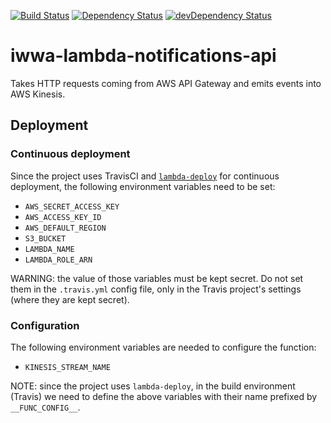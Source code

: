 [![Build Status](https://travis-ci.org/innowatio/iwwa-lambda-notifications-api.svg?branch=master)](https://travis-ci.org/innowatio/iwwa-lambda-notifications-api)
[![Dependency Status](https://david-dm.org/innowatio/iwwa-lambda-notifications-api.svg)](https://david-dm.org/innowatio/iwwa-lambda-notifications-api)
[![devDependency Status](https://david-dm.org/innowatio/iwwa-lambda-notifications-api/dev-status.svg)](https://david-dm.org/innowatio/iwwa-lambda-notifications-api#info=devDependencies)

# iwwa-lambda-notifications-api

Takes HTTP requests coming from AWS API Gateway and emits events into AWS
Kinesis.

## Deployment

### Continuous deployment

Since the project uses TravisCI and
[`lambda-deploy`](https://github.com/innowatio/lambda-deploy/) for continuous
deployment, the following environment variables need to be set:

- `AWS_SECRET_ACCESS_KEY`
- `AWS_ACCESS_KEY_ID`
- `AWS_DEFAULT_REGION`
- `S3_BUCKET`
- `LAMBDA_NAME`
- `LAMBDA_ROLE_ARN`

WARNING: the value of those variables must be kept secret. Do not set them in
the `.travis.yml` config file, only in the Travis project's settings (where they
are kept secret).

### Configuration

The following environment variables are needed to configure the function:

- `KINESIS_STREAM_NAME`

NOTE: since the project uses `lambda-deploy`, in the build environment (Travis)
we need to define the above variables with their name prefixed by
`__FUNC_CONFIG__`.
